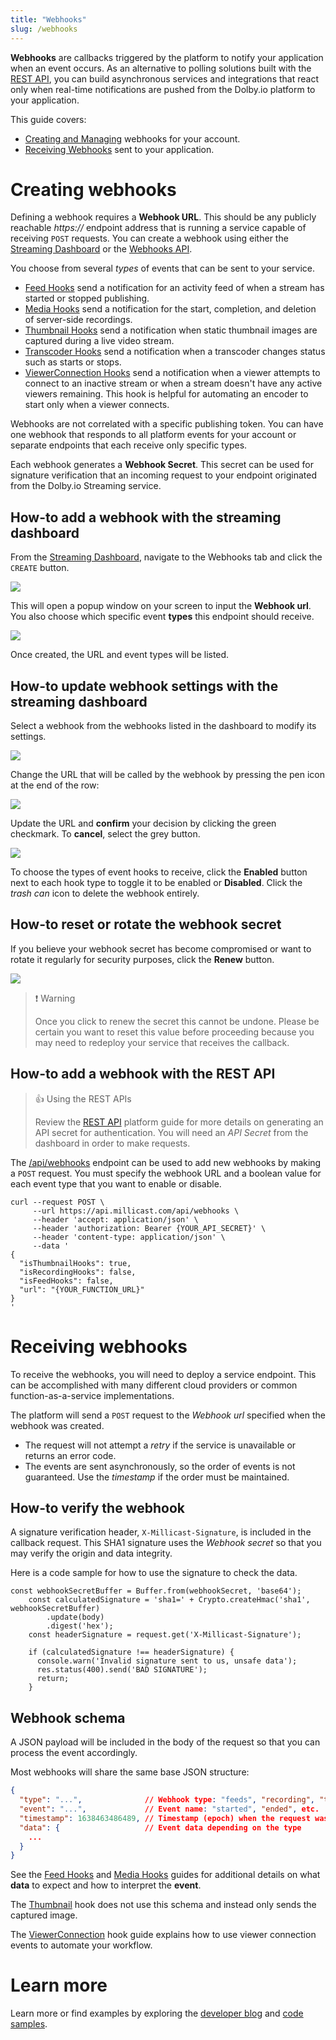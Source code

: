 ```yaml
---
title: "Webhooks"
slug: /webhooks
---
```

**Webhooks** are callbacks triggered by the platform to notify your application when an event occurs. As an alternative to polling solutions built with the [REST API](../api/webhooks-get.api.mdx), you can build asynchronous services and integrations that react only when real-time notifications are pushed from the Dolby.io platform to your application. 

This guide covers:

- [Creating and Managing](/millicast/webhooks/index.md#creating-webhooks) webhooks for your account.
- [Receiving Webhooks](/millicast/webhooks/index.md#receiving-webhooks) sent to your application.

# Creating webhooks

Defining a webhook requires a **Webhook URL**. This should be any publicly reachable _https\://_ endpoint address that is running a service capable of receiving `POST` requests. You can create a webhook using either the [Streaming Dashboard](/millicast/streaming-dashboard/index.md) or the [Webhooks API](../api/webhooks-get.api.mdx).

You choose from several _types_ of events that can be sent to your service.

- [Feed Hooks](/millicast/webhooks/feeds-webhooks.md) send a notification for an activity feed of when a stream has started or stopped publishing.
- [Media Hooks](/millicast/webhooks/media-webhooks.md) send a notification for the start, completion, and deletion of server-side recordings.
- [Thumbnail Hooks](/millicast/webhooks/thumbnail-webhooks.md) send a notification when static thumbnail images are captured during a live video stream.
- [Transcoder Hooks](/millicast/webhooks/transcoder-webhooks.md) send a notification when a transcoder changes status such as starts or stops.
- [ViewerConnection Hooks](/millicast/webhooks/viewerconnection-webhooks.md) send a notification when a viewer attempts to connect to an inactive stream or when a stream doesn't have any active viewers remaining.  This hook is helpful for automating an encoder to start only when a viewer connects.

Webhooks are not correlated with a specific publishing token. You can have one webhook that responds to all platform events for your account or separate endpoints that each receive only specific types.

Each webhook generates a **Webhook Secret**. This secret can be used for signature verification that an incoming request to your endpoint originated from the Dolby.io Streaming service.

## How-to add a webhook with the streaming dashboard

From the [Streaming Dashboard](/millicast/streaming-dashboard/index.md), navigate to the Webhooks tab and click the `CREATE` button.


![](../assets/img/dashboard-webhooks.png)



This will open a popup window on your screen to input the **Webhook url**. You also choose which specific event **types** this endpoint should receive.


![](../assets/img/dashboard-add-new-webhook.png)



Once created, the URL and event types will be listed. 

## How-to update webhook settings with the streaming dashboard

Select a webhook from the webhooks listed in the dashboard to modify its settings.


![](../assets/img/webhooks-management-main.png)



Change the URL that will be called by the webhook by pressing the pen icon at the end of the row:


![](../assets/img/webhooks-url-edit.png)



Update the URL and **confirm** your decision by clicking the green checkmark. To **cancel**, select the grey button.


![](../assets/img/webhooks-url-edit.confirm.png)



To choose the types of event hooks to receive, click the **Enabled** button next to each hook type to toggle it to be enabled or **Disabled**. Click the _trash can_ icon to delete the webhook entirely.

## How-to reset or rotate the webhook secret

If you believe your webhook secret has become compromised or want to rotate it regularly for security purposes, click the **Renew** button.


![](../assets/img/webhooks-secret-edit.png)



> ❗️ Warning
> 
> Once you click to renew the secret this cannot be undone. Please be certain you want to reset this value before proceeding because you may need to redeploy your service that receives the callback.

## How-to add a webhook with the REST API

> 👍 Using the REST APIs
> 
> Review the [REST API](/millicast/getting-started/using-rest-apis.md) platform guide for more details on generating an API secret for authentication. You will need an _API Secret_ from the dashboard in order to make requests.

The [/api/webhooks](../api/webhooks-add-webhook.api.mdx) endpoint can be used to add new webhooks by making a `POST` request. You must specify the webhook URL and a boolean value for each event type that you want to enable or disable.

```shell
curl --request POST \
     --url https://api.millicast.com/api/webhooks \
     --header 'accept: application/json' \
     --header 'authorization: Bearer {YOUR_API_SECRET}' \
     --header 'content-type: application/json' \
     --data '
{
  "isThumbnailHooks": true,
  "isRecordingHooks": false,
  "isFeedHooks": false,
  "url": "{YOUR_FUNCTION_URL}"
}
'
```

# Receiving webhooks

To receive the webhooks, you will need to deploy a service endpoint. This can be accomplished with many different cloud providers or common function-as-a-service implementations.

The platform will send a `POST` request to the _Webhook url_ specified when the webhook was created. 

- The request will not attempt a _retry_ if the service is unavailable or returns an error code.
- The events are sent asynchronously, so the order of events is not guaranteed. Use the _timestamp_ if the order must be maintained.

## How-to verify the webhook

A signature verification header,  `X-Millicast-Signature`, is included in the callback request. This SHA1 signature uses the _Webhook secret_ so that you may verify the origin and data integrity.

Here is a code sample for how to use the signature to check the data.

```Text Node.js
const webhookSecretBuffer = Buffer.from(webhookSecret, 'base64');
    const calculatedSignature = 'sha1=' + Crypto.createHmac('sha1', webhookSecretBuffer)
    	.update(body)
    	.digest('hex');
    const headerSignature = request.get('X-Millicast-Signature');

    if (calculatedSignature !== headerSignature) {
      console.warn('Invalid signature sent to us, unsafe data');
      res.status(400).send('BAD SIGNATURE');
      return;
    }
```

## Webhook schema

A JSON payload will be included in the body of the request so that you can process the event accordingly.

Most webhooks will share the same base JSON structure:

```json Common JSON format for Dolby.io Real-time Streaming Webhooks
{ 
  "type": "...",              // Webhook type: "feeds", "recording", "thumbnail", "transcdoder" or "viewerConnection"
  "event": "...",             // Event name: "started", "ended", etc.
  "timestamp": 1638463486489, // Timestamp (epoch) when the request was sent
  "data": {                   // Event data depending on the type
    ...
  }
}
```

See the [Feed Hooks](/millicast/webhooks/feeds-webhooks.md) and [Media Hooks](/millicast/webhooks/media-webhooks.md) guides for additional details on what **data** to expect and how to interpret the **event**.

The [Thumbnail](/millicast/webhooks/thumbnail-webhooks.md) hook does not use this schema and instead only sends the captured image.

The [ViewerConnection](/millicast/webhooks/viewerconnection-webhooks.md) hook guide explains how to use viewer connection events to automate your workflow. 

# Learn more

Learn more or find examples by exploring the [developer blog](https://dolby.io/blog/tag/webhooks) and [code samples](https://github.com/orgs/dolbyio-samples/repositories?q=webhooks).



